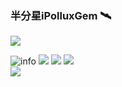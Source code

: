 ### 半分星iPolluxGem 🛰️

![](https://visitor-badge.glitch.me/badge?page_id=iPolluxGem.readme)

![info](https://github-readme-stats.vercel.app/api?username=iPolluxGem&show_icons=true&count_private=true&hide=prs&theme=default_repocard)
[![](https://img.shields.io/badge/Steam-171a21?style=flat-square&logo=steam&logoColor=ffffff)](https://steamcommunity.com/id/pollux_glory)
[![](https://img.shields.io/badge/Email-pollux_glory@hotmail.com-green.svg)](mailto:pollux_glory@hotmail.com) 
[![](https://img.shields.io/badge/ZhiHu-GemBeta000-blue.svg)](https://www.zhihu.com/people/pollux_glory)  
[![](https://img.shields.io/badge/Bilibili-GemBeta000-ff69b4.svg)](https://space.bilibili.com/68327955) 
